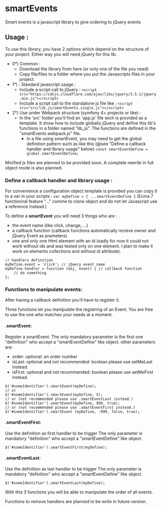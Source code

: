 # smartEvents
Smart events is a javascript library to give ordering to jQuery events

## Usage :
To use this library, you have 2 options which depend on the structure of your project. 
Either way you will need jQuery for this lib.

* 0°) Common : 
	* Download the library from here (or only one of the file you need)
	* Copy file/files to a folder where you put the Javascripts files in your project.
* 1°) : Standard javascript usage :
	* Include a script call to jQuery : 
	``` <script src="https://cdnjs.cloudflare.com/ajax/libs/jquery/3.5.1/jquery.min.js"></script> ```
	* Include a script call to the standalone js file like : 
	``` <script src="src/lib_js/smartEvents.single.js"></script> ```
* 2°) Use under Webpack structure (symfony 4+ projects or like) :
	* In the 'src' folder you'll find an 'app.js' file wich is provided as a template.
	It show how to include globally jQuery and define this lib's functions in a folder named "lib_js".
	The functions are defined in the "smartEvents.webpack.js" file.
        * In a file using smartEvent, you may need to get the global definition pattern such as like this (@see "Define a callback handler and library usage" below) 
        ``` const smartEventDefine = global.smartEventDefine; ```

Minified js files are planned to be provided soon.
A complete rewrite in full object mode is also planned.

### Define a callback handler and library usage :

For convenience a configuration object template is provided you can copy it to a var in your scripts : 
``` var myDefine = { ...smartEventDefine } ``` 
(Ecma 7 functionnal feature "..." comme to clone object and do not let Javascript use a reference instead.)

To define a **smartEvent** you will need 3 things who are : 
* the event name (like click, change, ...)
* a callback function (callback functions automatically recieve owner and jQuery Event as prameters)
* one and only one Html element with an id (sadly for now it could not work without ids and was tested only on one element. I plan to make it work on elements collections and without id attribute).
```
// handlers definition
myDefine.event = 'click'; // jQuery event name
myDefine.handler = function (obj, event) { // callback function
    // do something
};
```

### Functions to manipulate events:
After having a callback definition you'll have to register it.

Three functions let you manipulate the registring of an Event.
You are free to use the one who matches your needs at a moment.

#### .smartEvent:
Register a smartEvent.
The only mandatory parameter is the first one "definition" who accept a "smartEventDefine" like object.
other parameters are:
* order: optional: an order number
* isLast: optional and not recommended: boolean please use setMeLast instead.
* isFirst: optional and not recommended: boolean please use setMeFirst instead.
```
$('#someIdentifier').smartEvent(myDefine);
// or
$('#someIdentifier').smartEvent(myDefine, 5);
// or (not recommended please use .smartEventLast instead.)
$('#someIdentifier').smartEvent(myDefine, 999, true);
// or (not recommended please use .smartEventFirst instead.)
$('#someIdentifier').smartEvent (myDefine, -999, false, true);
```

#### .smartEventFirst:
Use the definition as first handler to be trigger
The only parameter is mandatory "definition" who accept a "smartEventDefine" like object.

```
$('#someIdentifier').smartEventFirst(myDefine);
```

#### .smartEventLast:
Use the definition as last handler to be trigger
The only parameter is mandatory "definition" who accept a "smartEventDefine" like object.

```
$('#someIdentifier').smartEventLast(myDefine);
```

With this 3 functions you will be able to manipulate the order of all events.

Functions to remove handlers are planned to be write in future version.

